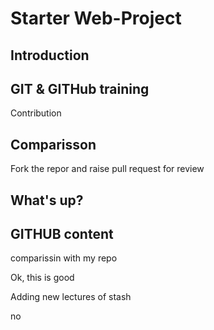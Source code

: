 # Starter Web-Project 


## Introduction 

## GIT & GITHub training 


Contribution 



## Comparisson 

Fork the repor and raise pull request for review 

## What's up?


## GITHUB content 
comparissin with my repo


Ok, this is good


Adding new lectures of stash 


no